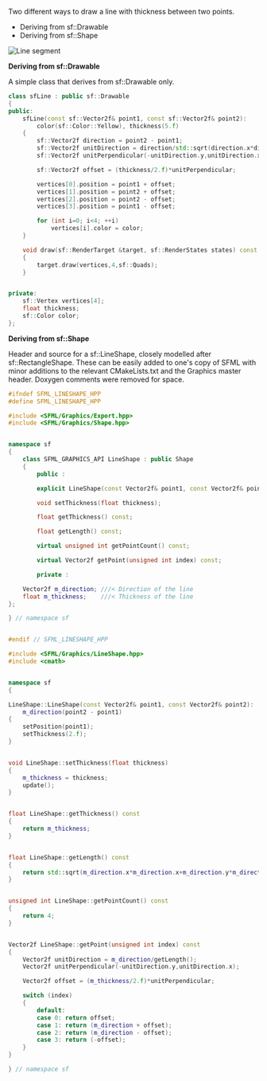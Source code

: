 Two different ways to draw a line with thickness between two points.

- Deriving from sf::Drawable
- Deriving from sf::Shape

![Line segment](http://kojirion.github.io/images/segment.png)


**Deriving from sf::Drawable**

A simple class that derives from sf::Drawable only.

```cpp
class sfLine : public sf::Drawable
{
public:
    sfLine(const sf::Vector2f& point1, const sf::Vector2f& point2):
        color(sf::Color::Yellow), thickness(5.f)
    {
        sf::Vector2f direction = point2 - point1;
        sf::Vector2f unitDirection = direction/std::sqrt(direction.x*direction.x+direction.y*direction.y);
        sf::Vector2f unitPerpendicular(-unitDirection.y,unitDirection.x);

        sf::Vector2f offset = (thickness/2.f)*unitPerpendicular;

        vertices[0].position = point1 + offset;
        vertices[1].position = point2 + offset;
        vertices[2].position = point2 - offset;
        vertices[3].position = point1 - offset;

        for (int i=0; i<4; ++i)
            vertices[i].color = color;
    }

    void draw(sf::RenderTarget &target, sf::RenderStates states) const
    {
        target.draw(vertices,4,sf::Quads);
    }


private:
    sf::Vertex vertices[4];
    float thickness;
    sf::Color color;
};
```

**Deriving from sf::Shape**

Header and source for a sf::LineShape, closely modelled after sf::RectangleShape. These can be easily added to one's copy of SFML with minor additions to the relevant CMakeLists.txt and the Graphics master header. Doxygen comments were removed for space.

```cpp
#ifndef SFML_LINESHAPE_HPP
#define SFML_LINESHAPE_HPP

#include <SFML/Graphics/Export.hpp>
#include <SFML/Graphics/Shape.hpp>


namespace sf
{
	class SFML_GRAPHICS_API LineShape : public Shape
	{
		public :

		explicit LineShape(const Vector2f& point1, const Vector2f& point2);

		void setThickness(float thickness);

		float getThickness() const;

		float getLength() const;

		virtual unsigned int getPointCount() const;

		virtual Vector2f getPoint(unsigned int index) const;

		private :

    Vector2f m_direction; ///< Direction of the line
    float m_thickness;    ///< Thickness of the line
};

} // namespace sf


#endif // SFML_LINESHAPE_HPP
```

```cpp
#include <SFML/Graphics/LineShape.hpp>
#include <cmath>


namespace sf
{

LineShape::LineShape(const Vector2f& point1, const Vector2f& point2):
    m_direction(point2 - point1)    
{
    setPosition(point1);
    setThickness(2.f);    
}


void LineShape::setThickness(float thickness)
{
    m_thickness = thickness;
    update();
}


float LineShape::getThickness() const
{
    return m_thickness;
}


float LineShape::getLength() const
{
    return std::sqrt(m_direction.x*m_direction.x+m_direction.y*m_direction.y);
}


unsigned int LineShape::getPointCount() const
{
    return 4;
}


Vector2f LineShape::getPoint(unsigned int index) const
{
    Vector2f unitDirection = m_direction/getLength();
    Vector2f unitPerpendicular(-unitDirection.y,unitDirection.x);

    Vector2f offset = (m_thickness/2.f)*unitPerpendicular;

    switch (index)
    {
        default:
        case 0: return offset;
        case 1: return (m_direction + offset);
        case 2: return (m_direction - offset);
        case 3: return (-offset);
    }
}

} // namespace sf
```